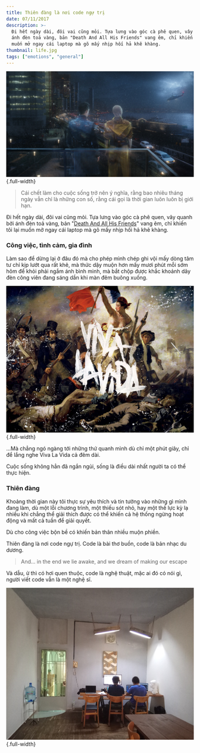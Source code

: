 ```yaml
---
title: Thiên đàng là nơi code ngự trị
date: 07/11/2017
description: >-
  Đi hết ngày dài, đôi vai cũng mỏi. Tựa lưng vào góc cà phê quen, vây quanh bởi
  ánh đèn toả vàng, bản "Death And All His Friends" vang êm, chỉ khiến tôi lại
  muốn mở ngay cái laptop mà gõ mấy nhịp hối hả khẽ khàng.
thumbnail: life.jpg
tags: ["emotions", "general"]
---
```

!["Epic scene from Doctor Strange movie"](./life.jpg){.full-width}

> Cái chết làm cho cuộc sống trở nên ý nghĩa, rằng bao nhiêu tháng ngày vẫn chỉ là những con số, rằng cái gọi là thời gian luôn luôn bị giới hạn.

Đi hết ngày dài, đôi vai cũng mỏi. Tựa lưng vào góc cà phê quen, vây quanh bởi ánh đèn toả vàng, bản "[Death And All His Friends](https://open.spotify.com/album/1CEODgTmTwLyabvwd7HBty)" vang êm, chỉ khiến tôi lại muốn mở ngay cái laptop mà gõ mấy nhịp hối hả khẽ khàng.

### Công việc, tình cảm, gia đình

Làm sao để dừng lại ở đâu đó mà cho phép mình chép ghi vội mấy dòng tâm tư chỉ kịp lướt qua rất khẽ, mà thức dậy muộn hơn mấy mươi phút mỗi sớm hôm để khỏi phải ngắm ánh bình minh, mà bắt chộp được khắc khoảnh dãy đèn công viên đang sáng dần khi màn đêm buông xuống.

!["Viva La Vida"](./vivalavida.jpg){.full-width}

...Mà chẳng ngó ngàng tới những thứ quanh mình dù chỉ một phút giây, chỉ để lắng nghe Viva La Vida cả đêm dài.

Cuộc sống không hẳn đã ngắn ngủi, sống là điều dài nhất người ta có thể thực hiện.

### Thiên đàng

Khoảng thời gian này tôi thực sự yêu thích và tin tưởng vào những gì mình đang làm, dù một lỗi chương trình, một thiếu sót nhỏ, hay một thế lực kỳ lạ nhiều khi chẳng thể giải thích được có thể khiến cả hệ thống ngừng hoạt động và mất cả tuần để giải quyết.

Dù cho công việc bộn bề có khiến bản thân nhiều muộn phiền.

Thiên đàng là nơi code ngự trị. Code là bài thơ buồn, code là bản nhạc du dương.

> And… in the end we lie awake, and we dream of making our escape

Và dẫu, ừ thì có hơi quen thuộc, code là nghệ thuật, mặc ai đó có nói gì, người viết code vẫn là một nghệ sĩ.

![](./thichlammoc.jpg){.full-width}
